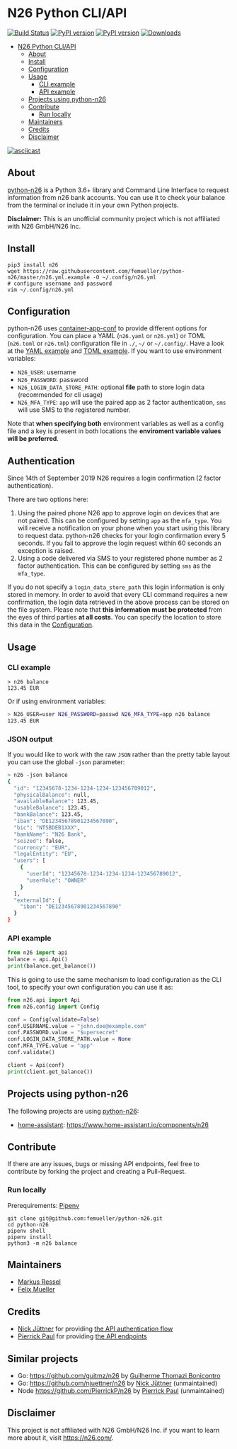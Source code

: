 # N26 Python CLI/API
[![Build Status](https://travis-ci.org/femueller/python-n26.svg?branch=master)](https://travis-ci.org/femueller/python-n26)
[![PyPI version](https://img.shields.io/github/pipenv/locked/python-version/femueller/python-n26)](https://img.shields.io/github/pipenv/locked/python-version/femueller/python-n26)
[![PyPI version](https://badge.fury.io/py/n26.svg)](https://badge.fury.io/py/n26)
[![Downloads](https://img.shields.io/pypi/dm/n26.svg)](https://img.shields.io/pypi/dm/n26.svg)

- [N26 Python CLI/API](#N26-Python-CLIAPI)
  - [About](#About)
  - [Install](#Install)
  - [Configuration](#Configuration)
  - [Usage](#Usage)
    - [CLI example](#CLI-example)
    - [API example](#API-example)
  - [Projects using python-n26](#Projects-using-python-n26)
  - [Contribute](#Contribute)
    - [Run locally](#Run-locally)
  - [Maintainers](#Maintainers)
  - [Credits](#Credits)
  - [Disclaimer](#Disclaimer)
  
[![asciicast](https://asciinema.org/a/260083.svg)](https://asciinema.org/a/260083)

## About
[python-n26](https://github.com/femueller/python-n26) is a Python 3.6+ library and Command Line Interface to request information from n26 bank accounts. You can use it to check your balance from the terminal or include it in your own Python projects.

**Disclaimer:** This is an unofficial community project which is not affiliated with N26 GmbH/N26 Inc.

## Install

```shell
pip3 install n26
wget https://raw.githubusercontent.com/femueller/python-n26/master/n26.yml.example -O ~/.config/n26.yml
# configure username and password
vim ~/.config/n26.yml
```

## Configuration

python-n26 uses [container-app-conf](https://github.com/markusressel/container-app-conf) to provide different options for configuration.
You can place a YAML (`n26.yaml` or `n26.yml`) or TOML (`n26.toml` or `n26.tml`) configuration file in `./`, `~/` or `~/.config/`. Have a look at the [YAML example](n26.yml.example) and [TOML example](n26.tml.example).
If you want to use environment variables:

- `N26_USER`: username
- `N26_PASSWORD`: password
- `N26_LOGIN_DATA_STORE_PATH`: optional **file** path to store login data (recommended for cli usage)
- `N26_MFA_TYPE`: `app` will use the paired app as 2 factor authentication, `sms` will use SMS to the registered number.

Note that **when specifying both** environment variables as well as a config file and a key is present in both locations the **enviroment variable values will be preferred**.

## Authentication

Since 14th of September 2019 N26 requires a login confirmation (2 factor authentication). 

There are two options here:

1. Using the paired phone N26 app to approve login on devices that are not paired. This can be configured by setting `app` as the `mfa_type`. You will receive a notification on your phone when you start using this library to request data. python-n26 checks for your login confirmation every 5 seconds. If you fail to approve the login request within 60 seconds an exception is raised.
2. Using a code delivered via SMS to your registered phone number as 2 factor authentication. This can be configured by setting `sms` as the `mfa_type`.

If you do not specify a `login_data_store_path` this login information is only stored in memory. In order to avoid that every CLI command requires a new confirmation, the login data retrieved in the above process can be stored on the file system. Please note that **this information must be protected** from the eyes of third parties **at all costs**. You can specify the location to store this data in the [Configuration](#Configuration).

## Usage

### CLI example

```shell
> n26 balance
123.45 EUR
```

Or if using environment variables:

```bash
> N26_USER=user N26_PASSWORD=passwd N26_MFA_TYPE=app n26 balance
123.45 EUR
```

### JSON output
If you would like to work with the raw `JSON` rather than the pretty table 
layout you can use the global `-json` parameter:

```bash 
> n26 -json balance
{
  "id": "12345678-1234-1234-1234-123456789012",
  "physicalBalance": null,
  "availableBalance": 123.45,
  "usableBalance": 123.45,
  "bankBalance": 123.45,
  "iban": "DE12345678901234567890",
  "bic": "NTSBDEB1XXX",
  "bankName": "N26 Bank",
  "seized": false,
  "currency": "EUR",
  "legalEntity": "EU",
  "users": [
    {
      "userId": "12345678-1234-1234-1234-123456789012",
      "userRole": "OWNER"
    }
  ],
  "externalId": {
    "iban": "DE12345678901234567890"
  }
}
```


### API example
```python
from n26 import api
balance = api.Api()
print(balance.get_balance())
```

This is going to use the same mechanism to load configuration as the CLI tool, to specify your own configuration you can use it as:

```python
from n26.api import Api
from n26.config import Config

conf = Config(validate=False)
conf.USERNAME.value = "john.doe@example.com"
conf.PASSWORD.value = "$upersecret"
conf.LOGIN_DATA_STORE_PATH.value = None
conf.MFA_TYPE.value = "app"
conf.validate()

client = Api(conf)
print(client.get_balance())
```

## Projects using python-n26

The following projects are using [python-n26](https://github.com/femueller/python-n26):

* [home-assistant](https://github.com/home-assistant/home-assistant/tree/dev/homeassistant/components/n26): https://www.home-assistant.io/components/n26

## Contribute
If there are any issues, bugs or missing API endpoints, feel free to contribute by forking the project and creating a Pull-Request.

### Run locally

Prerequirements: [Pipenv](https://pipenv.readthedocs.io/)

```shell
git clone git@github.com:femueller/python-n26.git
cd python-n26
pipenv shell
pipenv install
python3 -m n26 balance
```

## Maintainers
* [Markus Ressel](https://github.com/markusressel)
* [Felix Mueller](https://github.com/femueller)

## Credits
* [Nick Jüttner](https://github.com/njuettner) for providing [the API authentication flow](https://github.com/njuettner/alexa/blob/master/n26/app.py)
* [Pierrick Paul](https://github.com/PierrickP/) for providing [the API endpoints](https://github.com/PierrickP/n26/blob/develop/lib/api.js)

## Similar projects
* Go: https://github.com/guitmz/n26 by [Guilherme Thomazi Bonicontro](https://github.com/guitmz)
* Go: https://github.com/njuettner/n26 by [Nick Jüttner](https://github.com/njuettner) (unmaintained)
* Node https://github.com/PierrickP/n26 by [Pierrick Paul](https://github.com/PierrickP/) (unmaintained)

## Disclaimer
This project is not affiliated with N26 GmbH/N26 Inc. if you want to learn more about it, visit https://n26.com/.
